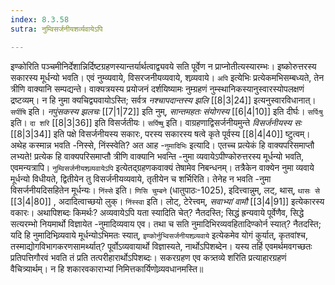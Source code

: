 ```yaml
---
index: 8.3.58
sutra: नुम्विसर्जनीयशर्व्यवायेऽपि

---
```

   इण्कोरिति पञ्चमीनिर्देशान्निर्दिष्टग्रहणस्यान्तर्यार्थत्वाद्व्यवये सति पूर्वेण न प्राप्नोतीत्यस्यारम्भः। इष्कोरुत्तरस्य सकारस्य मूर्धन्यो भवति। एवं नुम्व्यवाये, विसरजनीयव्यवाये, शव्र्यवाये। `अपि` इत्येभिः प्रत्येकमभिसम्बध्यते, तेन त्रीणि वाक्यानि सम्पद्यन्ते। वाक्यत्रयस्य प्रयोजनं दर्शयिष्यामः नुम्ग्रहणं नुम्स्थानिकस्यानुस्वारस्योपलक्षणं द्रष्टव्यम्। न हि नुमा क्यचिद्व्यवायोऽस्ति; सर्वत्र _नश्चापदान्तस्य झलि_ [[8|3|24]]  इत्यनुस्वारविधानात्। `सर्पीषि` इति। _नपुंसकस्य झलचः_ [[7|1|72]]  इति नुम्, _सान्तमहतः संयोगस्य_ [[6|4|10]]  इति दीर्घः। `सर्पिःषु` इति। `दा शरि`  [[8|3|36]]  इति विसर्जतीयः। `सर्पिष्षु` इति। वाग्रहणाद्विसर्जनीयमुन्ते _विसर्जनीयस्य सः_ [[8|3|34]]  इति पक्षे विसर्जनीयस्य सकारः, परस्य सकारस्य षत्वे कृते पूर्वस्य  [[8|4|40]]  ष्टुत्वम्। अथेह कस्मान्न भवति -निस्से, निंस्स्वेति? अत आह -`नुमादिभिः` इत्यादि। एतच्च प्रत्येकं हि वाक्यपरिसमाप्तौ लभ्यते! प्रत्येक हि वाक्यपरिसमाप्तौ त्रीणि वाक्यानि भवन्ति -नुमा व्यवायेऽपीण्कोरुत्तरस्य मूर्धन्यो भवति, एवमन्यत्रापि। `नुम्विसर्जनीयशव्र्यवायेऽपि` इत्येतद्ग्रहणकवाक्यं तेषामेव निबन्धनम्। तत्रैकेन वाक्येन नुमा व्यवाये मूर्धन्यो विधीयते, द्वितीयेन तु विसर्जनीयव्यवाये, तृतीयेन च शर्भिरिति। तेनेह न भवति -नुमा विसर्जनीयदिसहितेन मूर्धन्यः। `निंस्से` इति। `णिसि चुम्बने` (धातुपाठः-1025), इदित्त्वान्नुम्, लट्, थास्, `थासः से`  [[3|4|80]] , अदादित्वाच्छयो लुक्। `निंस्स्वा` इति। लोट्, टेरेत्त्वम्, _सवाभ्यां वामौ_ [[3|4|91]]  इत्येकारस्य वकारः। अथापिशब्दः किमर्थः? अव्यवायेऽपि यता स्यादिति चेत्? नैतदस्ति; सिद्धं ह्रन्यवाये पूर्वेणैव, सिद्धे सत्यरम्भो नियमार्थो विज्ञायेत -नुमादिव्यवाय एव। तथा च सति नुमादिभिरव्यवहितादिण्कोर्न स्यात्? नैतदस्ति; यदि हि नुमादिभिव्र्यवाये मूर्धन्योऽभिमतः स्यात्, `इण्कोर्नुभ्विसर्जनीयशव्र्यवाये` इत्येकमेव योगं कुर्यात्, कृतवांश्च, तस्माद्योगविभागकरणसामर्थ्यात्? पूर्वोऽव्यवायार्थो विज्ञास्यते, नार्थोऽपिशब्देन। यस्य तर्हि एवमर्थमवगच्छतः प्रतिपत्तिगौरवं भवति तं प्रति तत्परीहारार्थोऽपिशब्दः। सकरग्रहण एव कत्र्तव्ये शरिति प्रत्याहारग्रहणं वैचित्र्यार्थम्। न हि शकारवकाराभ्यां निमित्तकार्यिणोव्र्यवधानमस्ति॥